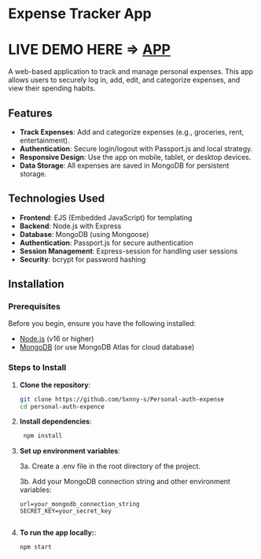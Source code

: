 # Expense Tracker App

# LIVE DEMO HERE =>  [APP](https://fullsstack-expense-production.up.railway.app/login)

A web-based application to track and manage personal expenses. This app allows users to securely log in, add, edit, and categorize expenses, and view their spending habits.

## Features

- **Track Expenses**: Add and categorize expenses (e.g., groceries, rent, entertainment).
- **Authentication**: Secure login/logout with Passport.js and local strategy.
- **Responsive Design**: Use the app on mobile, tablet, or desktop devices.
- **Data Storage**: All expenses are saved in MongoDB for persistent storage.

## Technologies Used

- **Frontend**: EJS (Embedded JavaScript) for templating
- **Backend**: Node.js with Express
- **Database**: MongoDB (using Mongoose)
- **Authentication**: Passport.js for secure authentication
- **Session Management**: Express-session for handling user sessions
- **Security**: bcrypt for password hashing

## Installation

### Prerequisites

Before you begin, ensure you have the following installed:

- [Node.js](https://nodejs.org/) (v16 or higher)
- [MongoDB](https://www.mongodb.com/) (or use MongoDB Atlas for cloud database)

### Steps to Install

1. **Clone the repository**:
   ```bash
   git clone https://github.com/Sxnny-s/Personal-auth-expense
   cd personal-auth-expence

2. **Install dependencies**:
   ```bash
    npm install


3. **Set up environment variables**:
   
      3a. Create a .env file in the root directory of the project.
    
      3b. Add your MongoDB connection string and other environment variables:
    
   ```env
   url=your_mongodb_connection_string
   SECRET_KEY=your_secret_key


5. **To run the app locally:**:
   ```bash
   npm start


